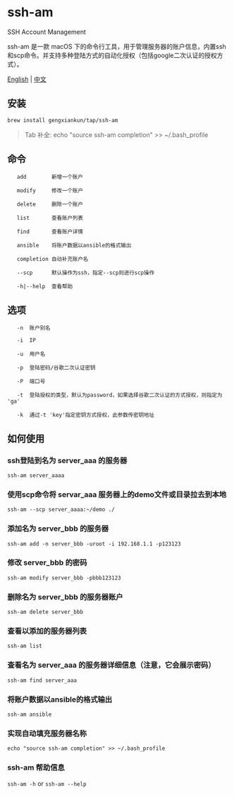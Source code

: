 # ssh-am
SSH Account Management

ssh-am 是一款 macOS 下的命令行工具，用于管理服务器的账户信息，内置ssh和scp命令。并支持多种登陆方式的自动化授权（包括google二次认证的授权方式）。

[English](README.md) | [中文](README-zh.md)

## 安装
```bash
brew install gengxiankun/tap/ssh-am
```
> Tab 补全: echo "source ssh-am completion" >> ~/.bash_profile

## 命令

       add        新增一个账户

       modify     修改一个账户

       delete     删除一个账户

       list       查看账户列表

       find       查看账户详情

       ansible    将账户数据以ansible的格式输出

       completion 自动补充账户名

       --scp      默认操作为ssh，指定--scp则进行scp操作

       -h|--help  查看帮助

## 选项

       -n  账户别名

       -i  IP

       -u  用户名

       -p  登陆密码/谷歌二次认证密钥

       -P  端口号

       -t  登陆授权的类型，默认为password，如果选择谷歌二次认证的方式授权，则指定为 'ga'
       
       -k  通过-t 'key'指定密钥方式授权，此参数传密钥地址

## 如何使用

### ssh登陆到名为 server_aaa 的服务器
`ssh-am server_aaaa`

### 使用scp命令将 servar_aaa 服务器上的demo文件或目录拉去到本地
`ssh-am --scp server_aaaa:~/demo ./`

### 添加名为 server_bbb 的服务器
`ssh-am add -n server_bbb -uroot -i 192.168.1.1 -p123123 `

### 修改 server_bbb 的密码
`ssh-am modify server_bbb -pbbb123123`

### 删除名为 server_bbb 的服务器账户
`ssh-am delete server_bbb`

### 查看以添加的服务器列表
`ssh-am list`

### 查看名为 server_aaa 的服务器详细信息（注意，它会展示密码）
`ssh-am find server_aaa`

### 将账户数据以ansible的格式输出
`ssh-am ansible`

### 实现自动填充服务器名称
`echo "source ssh-am completion" >> ~/.bash_profile`

### ssh-am 帮助信息
`ssh-am -h` or `ssh-am --help`
